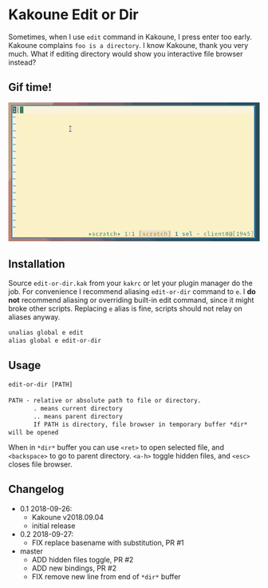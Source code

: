 # Kakoune Edit or Dir

Sometimes, when I use `edit` command in Kakoune, I press enter too
early. Kakoune complains `foo is a directory`. I know Kakoune, thank you
very much. What if editing directory would show you interactive file browser
instead?

## Gif time!

![gif](edit-or-dir.gif)

## Installation

Source `edit-or-dir.kak` from your `kakrc` or let your plugin manager do
the job. For convenience I recommend aliasing `edit-or-dir` command to `e`.
I **do not** recommend aliasing or overriding built-in edit command, since
it might broke other scripts. Replacing `e` alias is fine, scripts should
not relay on aliases anyway.

```
unalias global e edit
alias global e edit-or-dir
```

## Usage

```
edit-or-dir [PATH]

PATH - relative or absolute path to file or directory.
       . means current directory
       .. means parent directory
       If PATH is directory, file browser in temporary buffer *dir* will be opened
```

When in `*dir*` buffer you can use `<ret>` to open selected file, and
`<backspace>` to go to parent directory. `<a-h>` toggle hidden files, and
`<esc>` closes file browser.

## Changelog

- 0.1 2018-09-26:
    - Kakoune v2018.09.04
    - initial release
- 0.2 2018-09-27:
    - FIX replace basename with substitution, PR #1
- master 
    - ADD hidden files toggle, PR #2
    - ADD new bindings, PR #2
    - FIX remove new line from end of `*dir*` buffer

